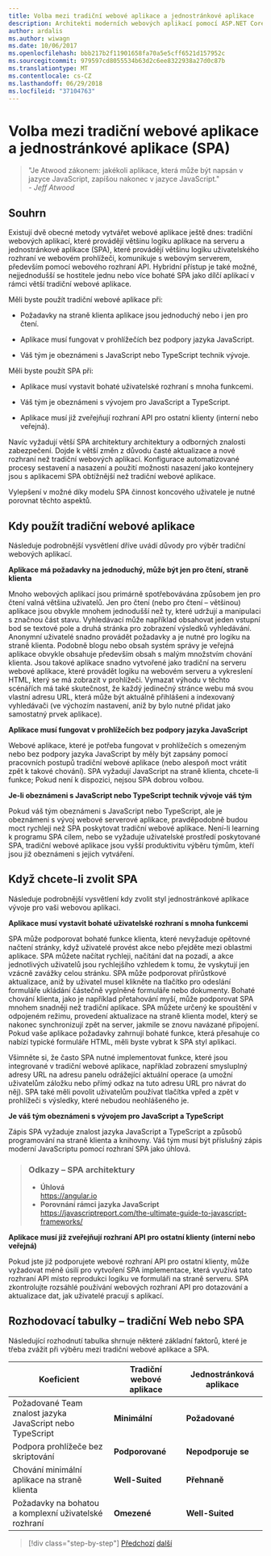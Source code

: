 ```yaml
---
title: Volba mezi tradiční webové aplikace a jednostránkové aplikace
description: Architekti moderních webových aplikací pomocí ASP.NET Core a Microsoft Azure
author: ardalis
ms.author: wiwagn
ms.date: 10/06/2017
ms.openlocfilehash: bbb217b2f11901658fa70a5e5cff6521d157952c
ms.sourcegitcommit: 979597cd8055534b63d2c6ee8322938a27d0c87b
ms.translationtype: MT
ms.contentlocale: cs-CZ
ms.lasthandoff: 06/29/2018
ms.locfileid: "37104763"
---
```

# <a name="choose-between-traditional-web-apps-and-single-page-apps-spas"></a>Volba mezi tradiční webové aplikace a jednostránkové aplikace (SPA)

> "Je Atwood zákonem: jakékoli aplikace, která může být napsán v jazyce JavaScript, zapíšou nakonec v jazyce JavaScript."  
> _\- Jeff Atwood_

## <a name="summary"></a>Souhrn

Existují dvě obecné metody vytvářet webové aplikace ještě dnes: tradiční webových aplikací, které provádějí většinu logiku aplikace na serveru a jednostránkové aplikace (SPA), které provádějí většinu logiku uživatelského rozhraní ve webovém prohlížeči, komunikuje s webovým serverem, především pomocí webového rozhraní API. Hybridní přístup je také možné, nejjednodušší se hostitele jednu nebo více bohaté SPA jako dílčí aplikací v rámci větší tradiční webové aplikace.

Měli byste použít tradiční webové aplikace při:

-   Požadavky na straně klienta aplikace jsou jednoduchý nebo i jen pro čtení.

-   Aplikace musí fungovat v prohlížečích bez podpory jazyka JavaScript.

-   Váš tým je obeznámeni s JavaScript nebo TypeScript technik vývoje.

Měli byste použít SPA při:

-   Aplikace musí vystavit bohaté uživatelské rozhraní s mnoha funkcemi.

-   Váš tým je obeznámeni s vývojem pro JavaScript a TypeScript.

-   Aplikace musí již zveřejňují rozhraní API pro ostatní klienty (interní nebo veřejná).

Navíc vyžadují větší SPA architektury architektury a odborných znalosti zabezpečení. Dojde k větší změn z důvodu časté aktualizace a nové rozhraní než tradiční webových aplikací. Konfigurace automatizované procesy sestavení a nasazení a použití možnosti nasazení jako kontejnery jsou s aplikacemi SPA obtížnější než tradiční webové aplikace.

Vylepšení v možné díky modelu SPA činnost koncového uživatele je nutné porovnat těchto aspektů.

## <a name="when-to-choose-traditional-web-apps"></a>Kdy použít tradiční webové aplikace

Následuje podrobnější vysvětlení dříve uvádí důvody pro výběr tradiční webových aplikací.

**Aplikace má požadavky na jednoduchý, může být jen pro čtení, straně klienta**

Mnoho webových aplikací jsou primárně spotřebovávána způsobem jen pro čtení valná většina uživatelů. Jen pro čtení (nebo pro čtení – většinou) aplikace jsou obvykle mnohem jednodušší než ty, které udržují a manipulaci s značnou část stavu. Vyhledávací může například obsahovat jeden vstupní bod se textové pole a druhá stránka pro zobrazení výsledků vyhledávání. Anonymní uživatelé snadno provádět požadavky a je nutné pro logiku na straně klienta. Podobně blogu nebo obsah systém správy je veřejná aplikace obvykle obsahuje především obsah s malým množstvím chování klienta. Jsou takové aplikace snadno vytvořené jako tradiční na serveru webové aplikace, které provádět logiku na webovém serveru a vykreslení HTML, který se má zobrazit v prohlížeči. Vymazat výhodu v těchto scénářích má také skutečnost, že každý jedinečný stránce webu má svou vlastní adresu URL, která může být aktuálně přihlášeni a indexovaný vyhledávači (ve výchozím nastavení, aniž by bylo nutné přidat jako samostatný prvek aplikace).

**Aplikace musí fungovat v prohlížečích bez podpory jazyka JavaScript**

Webové aplikace, které je potřeba fungovat v prohlížečích s omezeným nebo bez podpory jazyka JavaScript by měly být zapsány pomocí pracovních postupů tradiční webové aplikace (nebo alespoň moct vrátit zpět k takové chování). SPA vyžadují JavaScript na straně klienta, chcete-li funkce; Pokud není k dispozici, nejsou SPA dobrou volbou.

**Je-li obeznámeni s JavaScript nebo TypeScript technik vývoje váš tým**

Pokud váš tým obeznámeni s JavaScript nebo TypeScript, ale je obeznámeni s vývoj webové serverové aplikace, pravděpodobně budou moct rychleji než SPA poskytovat tradiční webové aplikace. Není-li learning k programu SPA cílem, nebo se vyžaduje uživatelské prostředí poskytované SPA, tradiční webové aplikace jsou vyšší produktivitu výběru týmům, kteří jsou již obeznámeni s jejich vytváření.

## <a name="when-to-choose-spas"></a>Když chcete-li zvolit SPA

Následuje podrobnější vysvětlení kdy zvolit styl jednostránkové aplikace vývoje pro vaši webovou aplikaci.

**Aplikace musí vystavit bohaté uživatelské rozhraní s mnoha funkcemi**

SPA může podporovat bohaté funkce klienta, které nevyžaduje opětovné načtení stránky, když uživatelé provést akce nebo přejděte mezi oblastmi aplikace. SPA můžete načítat rychleji, načítání dat na pozadí, a akce jednotlivých uživatelů jsou rychlejšího vzhledem k tomu, že vyskytují jen vzácně zavážky celou stránku. SPA může podporovat přírůstkové aktualizace, aniž by uživatel musel klikněte na tlačítko pro odeslání formuláře ukládání částečně vyplněné formuláře nebo dokumenty. Bohaté chování klienta, jako je například přetahování myší, může podporovat SPA mnohem snadněji než tradiční aplikace. SPA můžete určený ke spouštění v odpojeném režimu, provedení aktualizace na straně klienta model, který se nakonec synchronizují zpět na server, jakmile se znovu navázané připojení. Pokud vaše aplikace požadavky zahrnují bohaté funkce, která přesahuje co nabízí typické formuláře HTML, měli byste vybrat k SPA styl aplikaci.

Všimněte si, že často SPA nutné implementovat funkce, které jsou integrované v tradiční webové aplikace, například zobrazení smysluplný adresy URL na adresu panelu odrážející aktuální operace (a umožní uživatelům záložku nebo přímý odkaz na tuto adresu URL pro návrat do něj). SPA také měli povolit uživatelům používat tlačítka vpřed a zpět v prohlížeči s výsledky, které nebudou neohlášeného je.

**Je váš tým obeznámeni s vývojem pro JavaScript a TypeScript**

Zápis SPA vyžaduje znalost jazyka JavaScript a TypeScript a způsobů programování na straně klienta a knihovny. Váš tým musí být příslušný zápis moderní JavaScriptu pomocí rozhraní SPA jako úhlová.

> ### <a name="references--spa-frameworks"></a>Odkazy – SPA architektury
> - **Úhlová**  
> <https://angular.io>
> - **Porovnání rámci jazyka JavaScript**  
> <https://javascriptreport.com/the-ultimate-guide-to-javascript-frameworks/>

**Aplikace musí již zveřejňují rozhraní API pro ostatní klienty (interní nebo veřejná)**

Pokud jste již podporujete webové rozhraní API pro ostatní klienty, může vyžadovat méně úsilí pro vytvoření SPA implementace, která využívá tato rozhraní API místo reprodukci logiku ve formuláři na straně serveru. SPA zkontrolujte rozsáhlé používání webových rozhraní API pro dotazování a aktualizace dat, jak uživatelé pracují s aplikací.

## <a name="decision-table--traditional-web-or-spa"></a>Rozhodovací tabulky – tradiční Web nebo SPA

Následující rozhodnutí tabulka shrnuje některé základní faktorů, které je třeba zvážit při výběru mezi tradiční webové aplikace a SPA.

  | **Koeficient** | **Tradiční webové aplikace** | **Jednostránková aplikace** |
  |---|---|---|
  | Požadované Team znalost jazyka JavaScript nebo TypeScript | **Minimální** | **Požadované** |
  | Podpora prohlížeče bez skriptování | **Podporované** | **Nepodporuje se** |
  | Chování minimální aplikace na straně klienta | **Well-Suited** | **Přehnaně** |
  | Požadavky na bohatou a komplexní uživatelské rozhraní | **Omezené** | **Well-Suited** |

>[!div class="step-by-step"]
[Předchozí](modern-web-applications-characteristics.md)
[další](architectural-principles.md)
